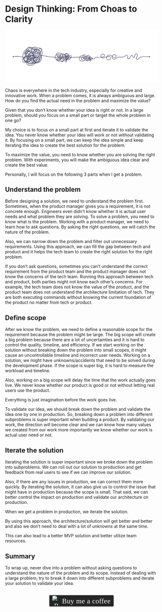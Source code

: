 # Design Thinking: From Choas to Clarity

![](../assets/resources/general/design-thinking.png)

Chaos is everywhere in the tech industry, especially for creative and innovative work. When a problem comes, it is always ambiguous and large. How do you find the actual need in the problem and maximize the value?

Given that you don’t know whether your idea is right or not. In a large problem, should you focus on a small part or target the whole problem in one go?

My choice is to focus on a small part at first and iterate it to validate the idea. You never know whether your idea will work or not without validating it. By focusing on a small part, we can keep the idea simple and keep iterating the idea to create the best solution for the problem.

To maximize the value, you need to know whether you are solving the right problem. With experiments, you will make the ambiguous idea clear and create the best value.

Personally, I will focus on the following 3 parts when I get a problem.

## Understand the problem

Before designing a solution, we need to understand the problem first. Sometimes, when the product manager gives you a requirement, it is not concrete enough. Engineers even didn’t know whether it is actual user needs and what problem they are solving. To solve a problem, you need to know what is the problem. Working with a product manager, we need to learn how to ask questions. By asking the right questions, we will catch the nature of the problem.

Also, we can narrow down the problem and filter out unnecessary requirements. Using this approach, we can fill the gap between tech and product and it helps the tech team to create the right solution for the right problem.

If you don’t ask questions, sometimes you can’t understand the correct requirement from the product team and the product manager does not know the concerns of the tech team. Running this approach between tech and product, both parties might not know each other’s concerns. For example, the tech team does not know the value of the product, and the product team does not understand the architecture limitation of tech. They are both executing commands without knowing the current foundation of the product no matter from tech or product.

## Define scope

After we know the problem, we need to define a reasonable scope for the requirement because the problem might be large. The big scope will create a big problem because there are a lot of uncertainties and it is hard to control the quality, timeline, and efficiency. If we start working on the solution without breaking down the problem into small scopes, it might cause an uncontrollable timeline and incorrect user needs. Working on a solution, we might have unknowns/accidents that need to be solved during the development phase. If the scope is super big, it is hard to measure the workload and timeline. 

Also, working on a big scope will delay the time that the work actually goes live. We never know whether our product is good or not without letting real users use the product.

Everything is just imagination before the work goes live.

To validate our idea, we should break down the problem and validate the idea one by one in production. So, breaking down a problem into different subproblems is super important when building a product. By validating our work, the direction will become clear and we can know how many values we created from our work more importantly we know whether our work is actual user need or not.

## Iterate the solution

Iterating the solution is super important since we broke down the problem into subproblems. We can roll out our solution to production and get feedback from real users to see if we can improve our solution.

Also, if there are any issues in production, we can correct them more quickly. By iterating the solution, it can also give us to control the issue that might have in production because the scope is small. That said, we can better control the impact on production and validate our architecture on production. 

When we get a problem in production, we iterate the solution.

By using this approach, the architecture/solution will get better and better and also we don’t need to deal with a lot of unknowns at the same time.

This can also lead to a better MVP solution and better utilize team resources.

## Summary
To wrap up, never dive into a problem without asking questions to understand the nature of the problem and its scope. Instead of dealing with a large problem, try to break it down into different subproblems and iterate your solution to validate your idea.

<br>
<center>
<style>.bmc-button img{width: 27px !important;margin-bottom: 1px !important;box-shadow: none !important;border: none !important;vertical-align: middle !important;}.bmc-button{line-height: 36px !important;height:37px !important;text-decoration: none !important;display:inline-flex !important;color:#ffffff !important;background-color:#262626 !important;border-radius: 3px !important;border: 1px solid transparent !important;padding: 1px 9px !important;font-size: 23px !important;letter-spacing: 0.6px !important;box-shadow: 0px 1px 2px rgba(190, 190, 190, 0.5) !important;-webkit-box-shadow: 0px 1px 2px 2px rgba(190, 190, 190, 0.5) !important;margin: 0 auto !important;font-family:'Cookie', cursive !important;-webkit-box-sizing: border-box !important;box-sizing: border-box !important;-o-transition: 0.3s all linear !important;-webkit-transition: 0.3s all linear !important;-moz-transition: 0.3s all linear !important;-ms-transition: 0.3s all linear !important;transition: 0.3s all linear !important;}.bmc-button:hover, .bmc-button:active, .bmc-button:focus {-webkit-box-shadow: 0px 1px 2px 2px rgba(190, 190, 190, 0.5) !important;text-decoration: none !important;box-shadow: 0px 1px 2px 2px rgba(190, 190, 190, 0.5) !important;opacity: 0.85 !important;color:#ffffff !important;}</style><link href="https://fonts.googleapis.com/css?family=Cookie" rel="stylesheet"><a class="bmc-button" target="_blank" href="https://www.buymeacoffee.com/raychongtk"><img src="https://www.buymeacoffee.com/assets/img/BMC-btn-logo.svg" alt="Buy me a coffee"><span style="margin-left:5px">Buy me a coffee</span></a>
</center>
